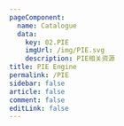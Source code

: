 ```yaml
---
pageComponent: 
  name: Catalogue
  data: 
    key: 02.PIE
    imgUrl: /img/PIE.svg
    description: PIE相关资源
title: PIE Engine
permalink: /PIE
sidebar: false
article: false
comment: false
editLink: false
---
```

